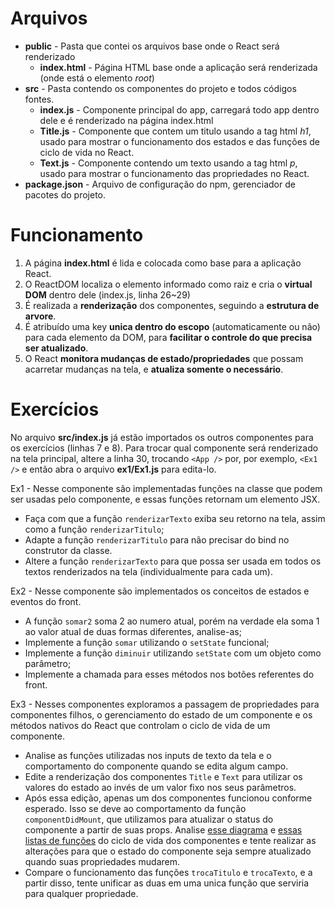 # Arquivos

- **public** - Pasta que contei os arquivos base onde o React será renderizado
	- **index.html** - Página HTML base onde a aplicação será renderizada (onde está o elemento *root*)
- **src** - Pasta contendo os componentes do projeto e todos códigos fontes.
	- **index.js** - Componente principal do app, carregará todo app dentro dele e é renderizado na página index.html
	- **Title.js** - Componente que contem um titulo usando a tag html *h1*, usado para mostrar o funcionamento dos estados e das funções de ciclo de vida no React.
	- **Text.js** - Componente contendo um texto usando a tag html *p*, usado para mostrar o funcionamento das propriedades no React.
- **package.json** - Arquivo de configuração do npm, gerenciador de pacotes do projeto.

# Funcionamento

1. A página **index.html** é lida e colocada como base para a aplicação React.
2. O ReactDOM localiza o elemento informado como raiz e cria o **virtual DOM** dentro dele (index.js, linha 26~29) 
3. É realizada a **renderização** dos componentes, seguindo a **estrutura de arvore**.
4. É atribuído uma key **unica dentro do escopo** (automaticamente ou não) para cada elemento da DOM, para **facilitar o controle do que precisa ser atualizado**.
5. O React **monitora mudanças de estado/propriedades** que possam acarretar mudanças na tela, e **atualiza somente o necessário**.

# Exercícios

 No arquivo **src/index.js** já estão importados os outros componentes para os exercícios (linhas 7 e 8).
 Para trocar qual componente será renderizado na tela principal, altere a linha 30, trocando `<App />` por, por exemplo, `<Ex1 />` e então abra o arquivo **ex1/Ex1.js** para edita-lo.

Ex1 - Nesse componente são implementadas funções na classe que podem ser usadas pelo componente, e essas funções retornam um elemento JSX. 
- Faça com que a função `renderizarTexto` exiba seu retorno na tela, assim como a função `renderizarTitulo`;
- Adapte a função `renderizarTitulo` para não precisar do bind no construtor da classe.
- Altere a função `renderizarTexto` para que possa ser usada em todos os textos renderizados na tela (individualmente para cada um).

Ex2 - Nesse componente são implementados os conceitos de estados e eventos do front.

- A função `somar2` soma 2 ao numero atual, porém na verdade ela soma 1 ao valor atual de duas formas diferentes, analise-as;
- Implemente a função `somar` utilizando o `setState` funcional;
- Implemente a função `diminuir` utilizando `setState` com um objeto como parâmetro;
- Implemente a chamada para esses métodos nos botões referentes do front.

Ex3 - Nesses componentes exploramos a passagem de propriedades para componentes filhos, o gerenciamento do estado de um componente e os métodos nativos do React que controlam o ciclo de vida de um componente.

- Analise as funções utilizadas nos inputs de texto da tela e o comportamento do componente quando se edita algum campo.
- Edite a renderização dos componentes `Title` e `Text` para utilizar os valores do estado ao invés de um valor fixo nos seus parâmetros. 
- Após essa edição, apenas um dos componentes funcionou conforme esperado. Isso se deve ao comportamento da função `componentDidMount`, que utilizamos para atualizar o status do componente a partir de suas props. Analise [esse diagrama](http://projects.wojtekmaj.pl/react-lifecycle-methods-diagram/) e [essas listas de funções](https://reactjs.org/docs/react-component.html#the-component-lifecycle) do ciclo de vida dos componentes e tente realizar as alterações para que o estado do componente seja sempre atualizado quando suas propriedades mudarem.
- Compare o funcionamento das funções `trocaTitulo` e `trocaTexto`, e a partir disso, tente unificar as duas em uma unica função que serviria para qualquer propriedade.